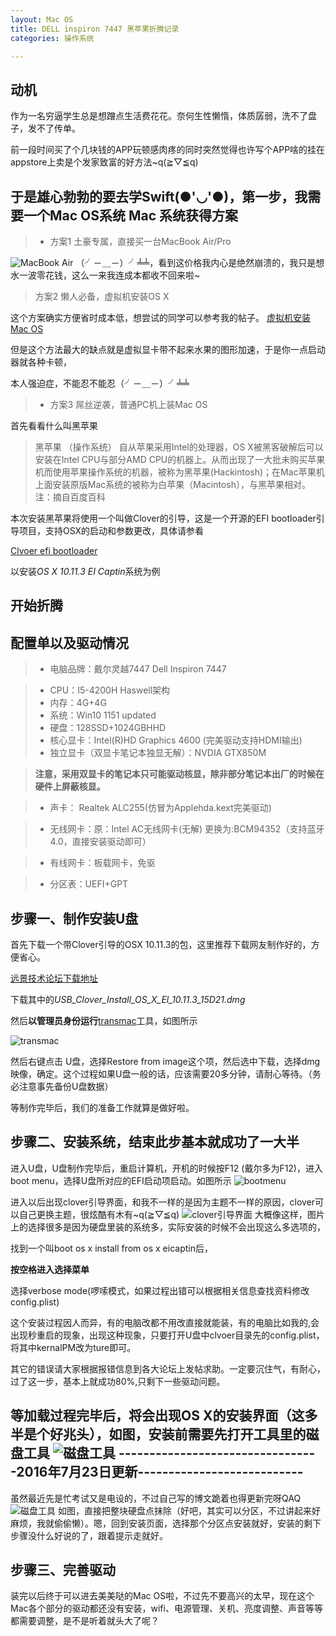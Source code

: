 ```yaml
---
layout: Mac OS
title: DELL inspiron 7447 黑苹果折腾记录
categories: 操作系统

---
```

动机
---
作为一名穷逼学生总是想蹭点生活费花花。奈何生性懒惰，体质孱弱，洗不了盘子，发不了传单。

前一段时间买了个几块钱的APP玩顿感肉疼的同时突然觉得也许写个APP啥的挂在appstore上卖是个发家致富的好方法~q(≧▽≦q)

于是雄心勃勃的要去学Swift(●'◡'●)，第一步，我需要一个Mac OS系统
Mac 系统获得方案
---

> * 方案1 土豪专属，直接买一台MacBook Air/Pro

![MacBook Air](http://images.apple.com/macbook-air/images/overview_hero_hero_2x.jpg)
（╯－＿－）╯╧╧，看到这价格我内心是绝然崩溃的，我只是想水一波零花钱，这么一来我连成本都收不回来啦~
>方案2 懒人必备，虚拟机安装OS X

这个方案确实方便省时成本低，想尝试的同学可以参考我的帖子。
[虚拟机安装Mac OS](http://fcc.cumt.edu.cn/forum.php?mod=viewthread&tid=58)

但是这个方法最大的缺点就是虚拟显卡带不起来水果的图形加速，于是你一点启动器就各种卡顿，

本人强迫症，不能忍不能忍（╯－＿－）╯╧╧
> * 方案3 屌丝逆袭，普通PC机上装Mac OS

首先看看什么叫黑苹果
>黑苹果 （操作系统） 
自从苹果采用Intel的处理器，OS X被黑客破解后可以安装在Intel CPU与部分AMD CPU的机器上。从而出现了一大批未购买苹果机而使用苹果操作系统的机器，被称为黑苹果(Hackintosh)；在Mac苹果机上面安装原版Mac系统的被称为白苹果（Macintosh），与黑苹果相对。
注：摘自百度百科

本次安装黑苹果将使用一个叫做Clover的引导，这是一个开源的EFI bootloader引导项目，支持OSX的启动和参数更改，具体请参看

[Clvoer efi bootloader](https://sourceforge.net/projects/cloverefiboot/)


以安装*OS X 10.11.3 EI Captin*系统为例

开始折腾
----
配置单以及驱动情况
----
> * 电脑品牌：戴尔灵越7447 Dell Inspiron 7447

> * CPU：I5-4200H Haswell架构
> * 内存：4G+4G
> * 系统：Win10 1151 updated
> * 硬盘：128SSD+1024GBHHD
> * 核心显卡：Intel(R)HD Graphics 4600 (完美驱动支持HDMI输出)
> * 独立显卡（双显卡笔记本独显无解）：NVDIA GTX850M 

>**注意，采用双显卡的笔记本只可能驱动核显，除非部分笔记本出厂的时候在硬件上屏蔽核显。** 

> * 声卡： Realtek ALC255(仿冒为Applehda.kext完美驱动)
 
> * 无线网卡：原：Intel AC无线网卡(无解) 更换为:BCM94352（支持蓝牙4.0，直接安装驱动即可）

> * 有线网卡：板载网卡，免驱
 
> * 分区表：UEFI+GPT

步骤一、制作安装U盘
---
首先下载一个带Clover引导的OSX 10.11.3的包，这里推荐下载网友制作好的，方便省心。

[远景技术论坛下载地址](http://bbs.pcbeta.com/viewthread-1670310-1-1.html)

下载其中的*USB_Clover_Install_OS_X_El_10.11.3_15D21.dmg*

然后**以管理员身份运行**[transmac](http://www.acutesystems.com/scrtm.htm)工具，如图所示

![transmac](http://www.acutesystems.com/images/tmscr.gif)

然后右键点击 U盘，选择Restore from image这个项，然后选中下载，选择dmg映像，确定。这个过程如果U盘一般的话，应该需要20多分钟，请耐心等待。（务必注意事先备份U盘数据）

等制作完毕后，我们的准备工作就算是做好啦。

步骤二、安装系统，结束此步基本就成功了一大半
---
进入U盘，U盘制作完毕后，重启计算机，开机的时候按F12 (戴尔多为F12)，进入boot menu，选择U盘所对应的EFI启动项启动。如图所示
![bootmenu](../../../../img/bootmenu.png)

进入以后出现clover引导界面，和我不一样的是因为主题不一样的原因，clover可以自己更换主题，很炫酷有木有~q(≧▽≦q)
![clover引导界面](http://cdn.pcbeta.attachment.inimc.com/data/attachment/album/201403/02/13595029lk2q26fxf36s2s.png)
大概像这样，图片上的选择很多是因为硬盘里装的系统多，实际安装的时候不会出现这么多选项的，

找到一个叫boot os x install from os x eicaptin后，

**按空格进入选择菜单**

选择verbose mode(啰嗦模式，如果过程出错可以根据相关信息查找资料修改config.plist)

这个安装过程因人而异，有的电脑改都不用改直接就能装，有的电脑比如我的,会出现秒重启的现象，出现这种现象，只要打开U盘中clvoer目录先的config.plist，将其中kernalPM改为ture即可。

其它的错误请大家根据报错信息到各大论坛上发帖求助。一定要沉住气，有耐心，过了这一步，基本上就成功80%,只剩下一些驱动问题。

等加载过程完毕后，将会出现OS X的安装界面（这多半是个好兆头），如图，安装前需要先打开工具里的磁盘工具
![磁盘工具](http://images.weiphone.net/data/attachment/forum/201401/09/100220nr44orrv8farro0c.jpg)
---------------------------------2016年7月23日更新---------------------------
-
虽然最近先是忙考试又是电设的，不过自己写的博文跪着也得更新完呀QAQ
![磁盘工具](/img/Disk.png)
如图，直接把整块硬盘点抹除（好吧，其实可以分区，不过讲起来好麻烦，我就偷偷懒）。嗯，回到安装页面，选择那个分区点安装就好，安装的剩下步骤没什么好说的了，跟着提示走就好。

步骤三、完善驱动
---
装完以后终于可以进去美美哒的Mac OS啦，不过先不要高兴的太早，现在这个Mac各个部分的驱动都还没有安装，wifi、电源管理、关机、亮度调整、声音等等都需要调整，是不是听着就头大了呢？
